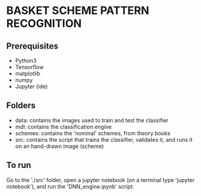 # BASKET SCHEME PATTERN RECOGNITION

## Prerequisites
- Python3
- Tensorflow
- matplotlib
- numpy
- Jupyter (ide)

## Folders
- data: contains the images used to train and test the classifier
- mdl: contains the classification engine
- schemes: contains the 'nominal' schemes, from theory books
- src: contains the script that trains the classifier, validates it, and runs it on an hand-drawn image (scheme)

## To run
Go to the './src' folder, open a jupyter notebook (on a terminal type 'jupyter notebook'), and run the 'DNN_engine.ipynb' script.